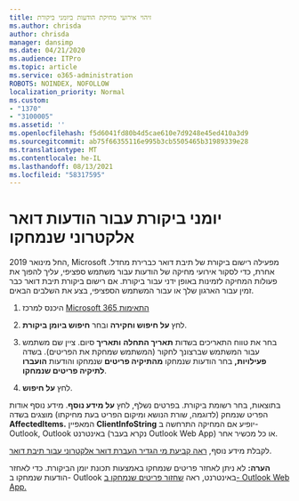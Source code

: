 ```yaml
---
title: זיהוי אירועי מחיקת הודעות ביומני ביקורת
ms.author: chrisda
author: chrisda
manager: dansimp
ms.date: 04/21/2020
ms.audience: ITPro
ms.topic: article
ms.service: o365-administration
ROBOTS: NOINDEX, NOFOLLOW
localization_priority: Normal
ms.custom:
- "1370"
- "3100005"
ms.assetid: ''
ms.openlocfilehash: f5d6041fd80b4d5cae610e7d9248e45ed410a3d9
ms.sourcegitcommit: ab75f66355116e995b3cb5505465b31989339e28
ms.translationtype: MT
ms.contentlocale: he-IL
ms.lasthandoff: 08/13/2021
ms.locfileid: "58317595"
---
```

# <a name="audit-logs-for-deleted-email-messages"></a>יומני ביקורת עבור הודעות דואר אלקטרוני שנמחקו

החל מינואר 2019, Microsoft מפעילה רישום ביקורת של תיבת דואר כברירת מחדל. אחרת, כדי לסקור אירועי מחיקה של הודעות עבור משתמש ספציפי, עליך להפוך את פעולות המחיקה לזמינות באופן ידני עבור ביקורת. אם רישום ביקורת תיבת דואר כבר זמין עבור הארגון שלך או עבור המשתמש הספציפי, בצע את השלבים הבאים.

1. היכנס למרכז [Microsoft 365 התאימות](https://protection.office.com/)

2. לחץ **על חיפוש וחקירה** ובחר **חיפוש ביומן ביקורת**.

3. בחר את טווח התאריכים בשדות **תאריך התחלה** **ותאריך** סיום. ציין שם משתמש עבור המשתמש שברצונך לחקור (המשתמש שמחקת את הפריטים). בשדה **פעילויות,** בחר הודעות שנמחקו **מהתיקיה פריטים** שנמחקו והודעות **הועברו לתיקיה פריטים שנמחקו**.

4. לחץ **על חיפוש**.

בתוצאות, בחר רשומת ביקורת. בפרטים נשלף, לחץ **על מידע נוסף**. מידע נוסף אודות הפריט שנמחק (לדוגמה, שורת הנושא ומיקום הפריט בעת מחיקתו) מוצגים בשדה **AffectedItems.** המאפיין **ClientInfoString** יופיע אם המחיקה התרחשה ב- Outlook, Outlook באינטרנט (נקרא בעבר Outlook Web App) או כל מכשיר אחר.

לקבלת מידע נוסף, [ראה קביעת מי הגדיר העברת דואר אלקטרוני עבור תיבת דואר](https://docs.microsoft.com/microsoft-365/compliance/auditing-troubleshooting-scenarios#determine-if-a-user-deleted-email-items).

**הערה:** לא ניתן לאחזר פריטים שנמחקו באמצעות תכונת יומן הביקורת. כדי לאחזר הודעות שנמחקו ב- Outlook באינטרנט, ראה [שחזור פריטים שנמחקו ב- Outlook Web App.](https://support.office.com/article/C3D8FC15-EEEF-4F1C-81DF-E27964B7EDD4)
